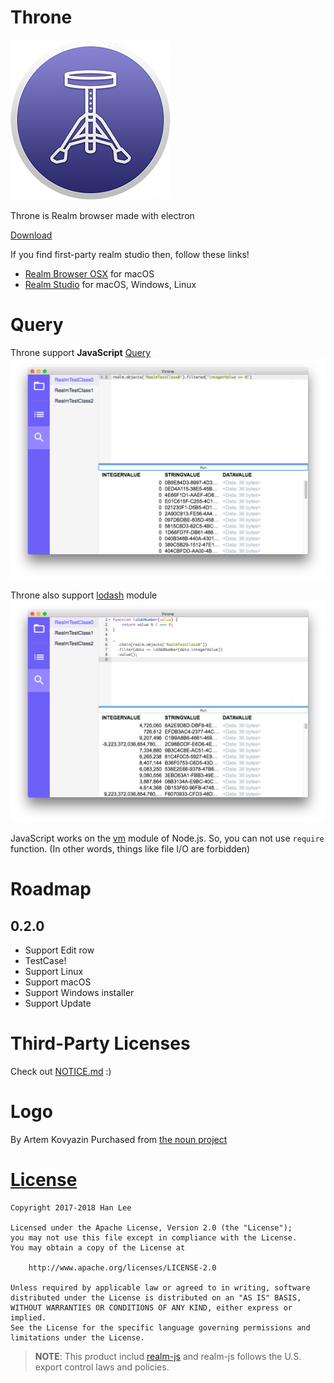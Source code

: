 # Throne
![logo](./static/logos/256x256.png)

Throne is Realm browser made with electron

[Download](https://github.com/hahnlee/throne/releases)

If you find first-party realm studio then, follow these links!
* [Realm Browser OSX](https://github.com/realm/realm-browser-osx/) for macOS
* [Realm Studio](https://realm.io/kr/products/realm-studio/) for macOS, Windows, Linux

# Query
Throne support **JavaScript** [Query](https://realm.io/docs/javascript/latest/api/tutorial-query-language.html)
![screen1](./resources/query-screen-1.png)

Throne also support [lodash](https://lodash.com/) module
![screen2](./resources/query-screen-2.png)

JavaScript works on the [vm](https://nodejs.org/api/vm.html) module of Node.js.
So, you can not use `require` function. (In other words, things like file I/O are forbidden)


# Roadmap
## 0.2.0
* Support Edit row
* TestCase!
* Support Linux
* Support macOS
* Support Windows installer
* Support Update

# Third-Party Licenses
Check out [NOTICE.md](./NOTICE.md) :)

# Logo
By Artem Kovyazin Purchased from [the noun project](https://thenounproject.com/lh_vison/settings/icon-history/129045644/)

# [License](./LICENSE)
```
Copyright 2017-2018 Han Lee

Licensed under the Apache License, Version 2.0 (the "License");
you may not use this file except in compliance with the License.
You may obtain a copy of the License at

    http://www.apache.org/licenses/LICENSE-2.0

Unless required by applicable law or agreed to in writing, software
distributed under the License is distributed on an "AS IS" BASIS,
WITHOUT WARRANTIES OR CONDITIONS OF ANY KIND, either express or implied.
See the License for the specific language governing permissions and
limitations under the License.
```

> **NOTE**: This product includ [realm-js](https://github.com/realm/realm-js) and realm-js follows the U.S. export control laws and policies.
